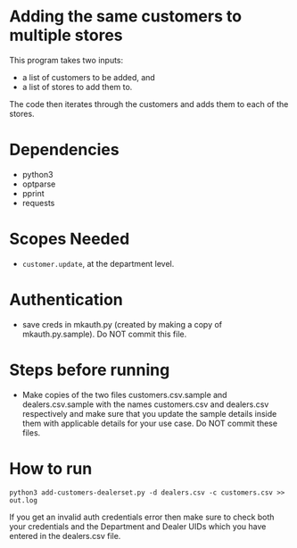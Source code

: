 # Adding the same customers to multiple stores
This program takes two inputs: 
- a list of customers to be added, and 
- a list of stores to add them to.

The code then iterates through the customers and adds them to each of the stores.

# Dependencies
- python3
- optparse
- pprint
- requests

# Scopes Needed
- `customer.update`, at the department level.

# Authentication
- save creds in mkauth.py (created by making a copy of mkauth.py.sample). Do NOT commit this file.

# Steps before running
- Make copies of the two files customers.csv.sample and dealers.csv.sample with the names customers.csv and
dealers.csv respectively and make sure that you update the sample details inside them with applicable details for your use case. Do NOT commit these files.

# How to run
```
python3 add-customers-dealerset.py -d dealers.csv -c customers.csv >> out.log
```
If you get an invalid auth credentials error then make sure to check both your credentials and the Department and Dealer UIDs which you have entered in the dealers.csv file. 

